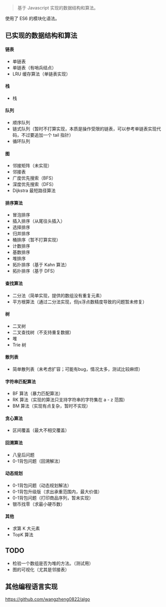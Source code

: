 > 基于 Javascript 实现的数据结构和算法。

使用了 ES6 的模块化语法。

## 已实现的数据结构和算法

#### 链表
- 单链表
- 单链表（有哨兵结点）
- LRU 缓存算法（单链表实现）

#### 栈
- 栈

#### 队列
- 顺序队列
- 链式队列（暂时不打算实现，本质是操作受限的链表，可以参考单链表实现代码，不过要追加一个 tail 指针）
- 循环队列

#### 图
- 邻接矩阵（未实现）
- 邻接表
- 广度优先搜索（BFS）
- 深度优先搜索（DFS）
- Dijkstra 最短路径算法

#### 排序算法
- 冒泡排序
- 插入排序（从尾往头插入）
- 选择排序
- 归并排序
- 桶排序（暂不打算实现）
- 计数排序
- 基数排序
- 堆排序
- 拓扑排序（基于 Kahn 算法）
- 拓扑排序（基于 DFS）

#### 查找算法
- 二分法（简单实现，提供的数组没有重复元素）
- 平方根算法（通过二分法实现，但js浮点数精度导致的问题暂未修复）

#### 树
- 二叉树
- 二叉查找树（不支持重复数据）
- 堆
- Trie 树

#### 散列表
- 简单散列表（未考虑扩容；可能有bug，情况太多，测试比较麻烦）

#### 字符串匹配算法

- BF 算法（暴力匹配算法）
- RK 算法（实现的算法只支持字符串的字符集在 a - z 范围）
- BM 算法（实现有点复杂，暂时不实现）

#### 贪心算法

- 区间覆盖（最大不相交覆盖）

#### 回溯算法

- 八皇后问题
- 0-1背包问题（回溯解法）

#### 动态规划

- 0-1背包问题（动态规划解法）
- 0-1背包升级版（求出承重范围内，最大价值）
- 0-1背包问题（打印商品序列，暂未实现） 
- 银币找零（求最小硬币数）

#### 其他

- 求第 K 大元素
- TopK 算法

## TODO

- 检验一个数组是否为堆的方法。（测试用）
- 图的可视化（尤其是邻接表）

## 其他编程语言实现

https://github.com/wangzheng0822/algo